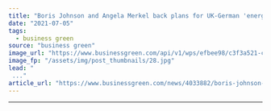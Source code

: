 ```yaml
---
title: "Boris Johnson and Angela Merkel back plans for UK-German 'energy highway'"
date: "2021-07-05"
tags: 
  - business green
source: "business green"
image_url: "https://www.businessgreen.com/api/v1/wps/efbee98/c3f3a521-c0c3-4c7b-adc8-17a214055329/3/Orsted-Burbo-Bank-wind-farm-2021-185x114.jpg"
image_fp: "/assets/img/post_thumbnails/28.jpg"
lead: "
 ..."
article_url: "https://www.businessgreen.com/news/4033882/boris-johnson-angela-merkel-plans-uk-german-energy-highway"
---
```


---
